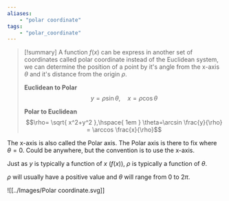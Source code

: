 ```yaml
---
aliases:
    - "polar coordinate"
tags:
    - "polar_coordinate"
---
```



> [!summary]
>  A function $f(x)$ can be express in another set of coordinates called polar coordinate  instead of the Euclidean system, we can determine the position of a point by it's angle from the x-axis $\theta$ and it's distance from the origin $\rho$.
> 
> **Euclidean to Polar**
> $$y=\rho\sin \theta, \hspace{1em } x=\rho\cos \theta$$
> 
> **Polar to Euclidean**
> $$\rho= \sqrt{ x^2+y^2 },\hspace{ 1em } \theta=\arcsin \frac{y}{\rho} = \arccos \frac{x}{\rho}$$


The x-axis is also called the Polar axis. The Polar axis is there to fix where $\theta = 0$. Could be anywhere, but the convention is to use the x-axis.

Just as $y$ is typically a function of $x$ ($f(x)$), $\rho$ is typically a function of $\theta$.

$\rho$ will usually have a positive value and $\theta$ will range from 0 to $2 \pi$.


<span class='centerImg'>![[../Images/Polar coordinate.svg]]</span>
